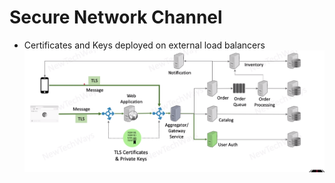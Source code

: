# Secure Network Channel

- Certificates and Keys deployed on external load balancers
![Alt text](./images/image-10.png)